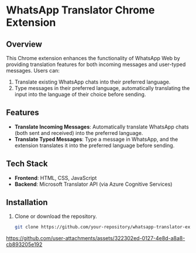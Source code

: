 # WhatsApp Translator Chrome Extension

## Overview

This Chrome extension enhances the functionality of WhatsApp Web by providing translation features for both incoming messages and user-typed messages. Users can:
1. Translate existing WhatsApp chats into their preferred language.
2. Type messages in their preferred language, automatically translating the input into the language of their choice before sending.

## Features

- **Translate Incoming Messages**: Automatically translate WhatsApp chats (both sent and received) into the preferred language.
- **Translate Typed Messages**: Type a message in WhatsApp, and the extension translates it into the preferred language before sending.

## Tech Stack

- **Frontend**: HTML, CSS, JavaScript
- **Backend**: Microsoft Translator API (via Azure Cognitive Services)

## Installation

1. Clone or download the repository.
   
   ```bash
   git clone https://github.com/your-repository/whatsapp-translator-extension.git


https://github.com/user-attachments/assets/322302ed-0127-4e8d-a8a8-cb893205e192

